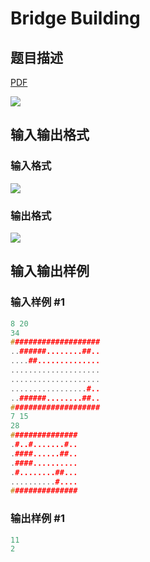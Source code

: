 # Bridge Building

## 题目描述

[problemUrl]: https://uva.onlinejudge.org/index.php?option=com_onlinejudge&Itemid=8&category=11&page=show_problem&problem=917

[PDF](https://uva.onlinejudge.org/external/9/p976.pdf)

![](https://cdn.luogu.com.cn/upload/vjudge_pic/UVA976/ec50ecd6a6c5290116deaef44a09ce44b8684ce7.png)

## 输入输出格式

### 输入格式

![](https://cdn.luogu.com.cn/upload/vjudge_pic/UVA976/7f4692c4720218b7312c97c5e5b31636794a6fe9.png)

### 输出格式

![](https://cdn.luogu.com.cn/upload/vjudge_pic/UVA976/90d9b51d50859d9cb8e1b8c8493424588efd1c42.png)

## 输入输出样例

### 输入样例 #1

```cpp
8 20
34
####################
..######........##..
....##..............
....................
....................
.................#..
..######........##..
####################
7 15
28
###############
.#..#.......#..
.####......##..
.####..........
.#........##...
..........#....
###############
```


### 输出样例 #1

```cpp
11
2
```



